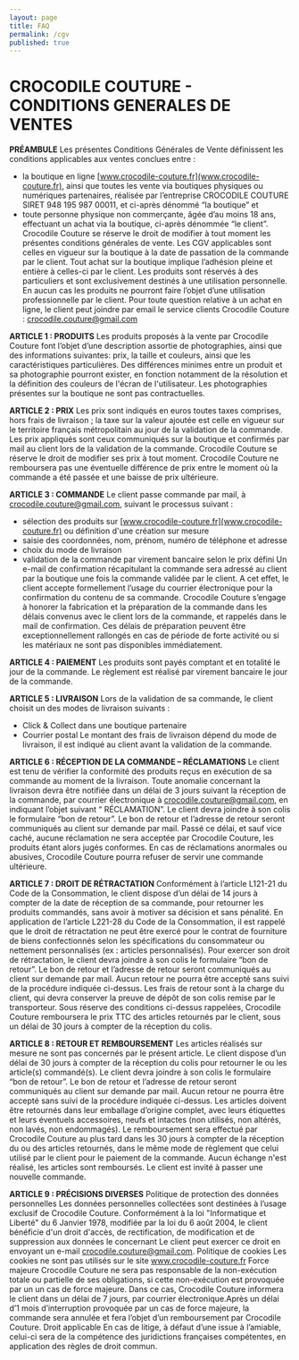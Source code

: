 ```yaml
---
layout: page
title: FAQ
permalink: /cgv
published: true
---
```

# CROCODILE COUTURE - CONDITIONS GENERALES DE VENTES

**PRÉAMBULE**
Les présentes Conditions Générales de Vente définissent les conditions applicables aux ventes conclues entre :
- la boutique en ligne [www.crocodile-couture.fr](www.crocodile-couture.fr), ainsi que toutes les vente via boutiques physiques ou numériques partenaires, réalisée par l’entreprise CROCODILE COUTURE SIRET 948 195 987 00011, et ci-après dénommé “la boutique”
et
- toute personne physique non commerçante, âgée d’au moins 18 ans, effectuant un achat via la boutique, ci-après dénommée “le client”. 
Crocodile Couture se réserve le droit de modifier à tout moment les présentes conditions générales de vente. Les CGV applicables sont celles en vigueur sur la boutique à la date de passation de la commande par le client. Tout achat sur la boutique implique l’adhésion pleine et entière à celles-ci par le client.
Les produits sont réservés à des particuliers et sont exclusivement destinés à une utilisation personnelle. En aucun cas les produits ne pourront faire l’objet d’une utilisation professionnelle par le client.
Pour toute question relative à un achat en ligne, le client peut joindre par email le service clients Crocodile Couture : [crocodile.couture@gmail.com](mailto:crocodile.couture@gmail.com)


**ARTICLE 1 : PRODUITS**
Les produits proposés à la vente par Crocodile Couture font l’objet d’une description assortie de photographies, ainsi que des informations suivantes: prix, la taille et couleurs, ainsi que les caractéristiques particulières. Des différences minimes entre un produit et sa photographie pourront exister, en fonction notamment de la résolution et la définition des couleurs de l'écran de l'utilisateur.
Les photographies présentes sur la boutique ne sont pas contractuelles.

**ARTICLE 2 : PRIX**
Les prix sont indiqués en euros toutes taxes comprises, hors frais de livraison ; la taxe sur la valeur ajoutée est celle en vigueur sur le territoire français métropolitain au jour de la validation de la commande.
Les prix appliqués sont ceux communiqués sur la boutique et confirmés par mail au client lors de la validation de la commande.
Crocodile Couture se réserve le droit de modifier ses prix à tout moment. 
Crocodile Couture ne remboursera pas une éventuelle différence de prix entre le moment où la commande a été passée et une baisse de prix ultérieure.


**ARTICLE 3 : COMMANDE**
Le client passe commande par mail, à crocodile.couture@gmail.com, suivant le processus suivant : 
- sélection des produits sur [www.crocodile-couture.fr](www.crocodile-couture.fr) ou définition d'une création sur mesure
- saisie des coordonnées, nom, prénom, numéro de téléphone et adresse
- choix du mode de livraison
- validation de la commande par virement bancaire selon le prix défini 
Un e-mail de confirmation récapitulant la commande sera adressé au client par la boutique une fois la commande validée par le client. A cet effet, le client accepte formellement l’usage du courrier électronique pour la confirmation du contenu de sa commande.
Crocodile Couture s’engage à honorer la fabrication et la préparation de la commande dans les délais convenus avec le client lors de la commande, et rappelés dans le mail de confirmation. Ces délais de préparation peuvent être exceptionnellement rallongés en cas de période de forte activité ou si les matériaux ne sont pas disponibles immédiatement. 

**ARTICLE 4 : PAIEMENT**
Les produits sont payés comptant et en totalité le jour de la commande. Le règlement est réalisé par virement bancaire le jour de la commande. 

**ARTICLE 5 : LIVRAISON**
Lors de la validation de sa commande, le client choisit un des modes de livraison suivants :
- Click & Collect dans une boutique partenaire
- Courrier postal
Le montant des frais de livraison dépend du mode de livraison, il est indiqué au client avant la validation de la commande.


**ARTICLE 6 : RÉCEPTION DE LA COMMANDE – RÉCLAMATIONS**
Le client est tenu de vérifier la conformité des produits reçus en exécution de sa commande au moment de la livraison. Toute anomalie concernant la livraison devra être notifiée dans un délai de 3 jours suivant la réception de la commande, par courrier électronique à crocodile.couture@gmail.com, en indiquant l’objet suivant “ RÉCLAMATION”. Le client devra joindre à son colis le formulaire “bon de retour”. Le bon de retour et l’adresse de retour seront communiqués au client sur demande par mail.
Passé ce délai, et sauf vice caché, aucune réclamation ne sera acceptée par Crocodile Couture, les produits étant alors jugés conformes.
En cas de réclamations anormales ou abusives, Crocodile Couture pourra refuser de servir une commande ultérieure.


**ARTICLE 7 : DROIT DE RÉTRACTATION**
Conformément à l’article L121-21 du Code de la Consommation, le client dispose d’un délai de 14 jours à compter de la date de réception de sa commande, pour retourner les produits commandés, sans avoir à motiver sa décision et sans pénalité.
En application de l’article L221-28 du Code de la Consommation, il est rappelé que le droit de rétractation ne peut être exercé pour le contrat de fourniture de biens confectionnés selon les spécifications du consommateur ou nettement personnalisés (ex : articles personnalisés).
Pour exercer son droit de rétractation, le client devra joindre à son colis le formulaire “bon de retour”. Le bon de retour et l’adresse de retour seront communiqués au client sur demande par mail. Aucun retour ne pourra être accepté sans suivi de la procédure indiquée ci-dessus. 
Les frais de retour sont à la charge du client, qui devra conserver la preuve de dépôt de son colis remise par le transporteur.
Sous réserve des conditions ci-dessus rappelées, Crocodile Couture remboursera le prix TTC des articles retournés par le client, sous un délai de 30 jours à compter de la réception du colis.


**ARTICLE 8 : RETOUR ET REMBOURSEMENT**
Les articles réalisés sur mesure ne sont pas concernés par le présent article. 
Le client dispose d’un délai de 30 jours à compter de la réception du colis pour retourner le ou les article(s) commandé(s). 
Le client devra joindre à son colis le formulaire “bon de retour”. Le bon de retour et l’adresse de retour seront communiqués au client sur demande par mail. Aucun retour ne pourra être accepté sans suivi de la procédure indiquée ci-dessus. 
Les articles doivent être retournés dans leur emballage d’origine complet, avec leurs étiquettes et leurs éventuels accessoires, neufs et intactes (non utilisés, non altérés, non lavés, non endommagés). 
Le remboursement sera effectué par Crocodile Couture au plus tard dans les 30 jours à compter de la réception du ou des articles retournés, dans le même mode de règlement que celui utilisé par le client pour le paiement de la commande.
Aucun échange n'est réalisé, les articles sont remboursés. Le client est invité à passer une nouvelle commande.


**ARTICLE 9 : PRÉCISIONS DIVERSES**
Politique de protection des données personnelles
Les données personnelles collectées sont destinées à l’usage exclusif de Crocodile Couture. 
Conformément à la loi "Informatique et Liberté" du 6 Janvier 1978, modifiée par la loi du 6 août 2004, le client bénéficie d'un droit d'accès, de rectification, de modification et de suppression aux données le concernant
Le client peut exercer ce droit en envoyant un e-mail crocodile.couture@gmail.com.
Politique de cookies
Les cookies ne sont pas utilisés sur le site www.crocodile-couture.fr
Force majeure 
Crocodile Couture ne sera pas responsable de la non-exécution totale ou partielle de ses obligations, si cette non-exécution est provoquée par un un cas de force majeure. Dans ce cas, Crocodile Couture informera le client dans un délai de 7 jours, par courrier électronique.Après un délai d’1 mois d’interruption provoquée par un cas de force majeure, la commande sera annulée et fera l’objet d’un remboursement par Crocodile Couture.
Droit applicable
En cas de litige, à défaut d’une issue à l’amiable, celui-ci sera de la compétence des juridictions françaises compétentes, en application des règles de droit commun.
